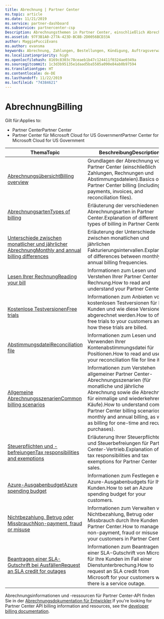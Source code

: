 ```yaml
---
title: Abrechnung | Partner Center
ms.topic: article
ms.date: 11/21/2019
ms.service: partner-dashboard
ms.subservice: partnercenter-csp
Description: Abrechnungsthemen in Partner Center, einschließlich Abrechnungsressourcen, Rechnungen und CSP-Abrechnung.
ms.assetid: 97F3B1A0-277A-423D-BC8B-2D0056BCD33A
author: MaggiePucciEvans
ms.author: evansma
keywords: Abrechnung, Zahlungen, Bestellungen, Kündigung, Auftragsverwaltung, Nichtbezahlung, Betrug, Missbrauch, Steuern, Steuerbefreiungen, Kontenabstimmungsdateien, Kontenabstimmungsdatei
ms.localizationpriority: high
ms.openlocfilehash: 8169c8303c78ceaeb1b47c124411f0324ae0349a
ms.sourcegitcommit: 1c3d3b95135e1daad5ba5585a090e84ab0b97594
ms.translationtype: HT
ms.contentlocale: de-DE
ms.lasthandoff: 11/22/2019
ms.locfileid: "74384621"
---
```

# <a name="billing"></a><span data-ttu-id="6f4ac-104">Abrechnung</span><span class="sxs-lookup"><span data-stu-id="6f4ac-104">Billing</span></span>

<span data-ttu-id="6f4ac-105">Gilt für:</span><span class="sxs-lookup"><span data-stu-id="6f4ac-105">Applies to:</span></span>

- <span data-ttu-id="6f4ac-106">Partner Center</span><span class="sxs-lookup"><span data-stu-id="6f4ac-106">Partner Center</span></span>
- <span data-ttu-id="6f4ac-107">Partner Center für Microsoft Cloud for US Government</span><span class="sxs-lookup"><span data-stu-id="6f4ac-107">Partner Center for Microsoft Cloud for US Government</span></span>

| <span data-ttu-id="6f4ac-108">Thema</span><span class="sxs-lookup"><span data-stu-id="6f4ac-108">Topic</span></span> | <span data-ttu-id="6f4ac-109">Beschreibung</span><span class="sxs-lookup"><span data-stu-id="6f4ac-109">Description</span></span> |
| ----- | ----------- |
| [<span data-ttu-id="6f4ac-110">Abrechnungsübersicht</span><span class="sxs-lookup"><span data-stu-id="6f4ac-110">Billing overview</span></span>](billing-basics.md) | <span data-ttu-id="6f4ac-111">Grundlagen der Abrechnung von Partner Center (einschließlich Zahlungen, Rechnungen und Abstimmungsdateien).</span><span class="sxs-lookup"><span data-stu-id="6f4ac-111">Basics of Partner Center billing (including payments, invoices, and reconciliation files).</span></span> |
| [<span data-ttu-id="6f4ac-112">Abrechnungsarten</span><span class="sxs-lookup"><span data-stu-id="6f4ac-112">Types of billing</span></span>](billing-different-types.md) | <span data-ttu-id="6f4ac-113">Erläuterung der verschiedenen Abrechnungsarten in Partner Center.</span><span class="sxs-lookup"><span data-stu-id="6f4ac-113">Explanation of different types of billing in Partner Center.</span></span> |
| [<span data-ttu-id="6f4ac-114">Unterschiede zwischen monatlicher und jährlicher Abrechnung</span><span class="sxs-lookup"><span data-stu-id="6f4ac-114">Monthly and annual billing differences</span></span>](billing-annual-monthly.md) | <span data-ttu-id="6f4ac-115">Erläuterung der Unterschiede zwischen monatlichen und jährlichen Fakturierungsintervallen.</span><span class="sxs-lookup"><span data-stu-id="6f4ac-115">Explanation of differences between monthly and annual billing frequencies.</span></span> |
| [<span data-ttu-id="6f4ac-116">Lesen Ihrer Rechnung</span><span class="sxs-lookup"><span data-stu-id="6f4ac-116">Reading your bill</span></span>](read-your-bill.md) | <span data-ttu-id="6f4ac-117">Informationen zum Lesen und Verstehen Ihrer Partner Center-Rechnung.</span><span class="sxs-lookup"><span data-stu-id="6f4ac-117">How to read and understand your Partner Center bill.</span></span> |
| [<span data-ttu-id="6f4ac-118">Kostenlose Testversionen</span><span class="sxs-lookup"><span data-stu-id="6f4ac-118">Free trials</span></span>](offer-your-customers-trials-of-microsoft-products.md) | <span data-ttu-id="6f4ac-119">Informationen zum Anbieten von kostenlosen Testversionen für Ihre Kunden und wie diese Versionen abgerechnet werden.</span><span class="sxs-lookup"><span data-stu-id="6f4ac-119">How to offer free trials to your customers and how these trials are billed.</span></span> |
| [<span data-ttu-id="6f4ac-120">Abstimmungsdatei</span><span class="sxs-lookup"><span data-stu-id="6f4ac-120">Reconciliation file</span></span>](use-the-reconciliation-files.md) | <span data-ttu-id="6f4ac-121">Informationen zum Lesen und Verwenden Ihrer Kontenabstimmungsdatei für Positionen.</span><span class="sxs-lookup"><span data-stu-id="6f4ac-121">How to read and use your reconciliation file for line items.</span></span> |
| [<span data-ttu-id="6f4ac-122">Allgemeine Abrechnungsszenarien</span><span class="sxs-lookup"><span data-stu-id="6f4ac-122">Common billing scenarios</span></span>](common-billing-scenarios.md) | <span data-ttu-id="6f4ac-123">Informationen zum Verstehen allgemeiner Partner Center-Abrechnungsszenarien (für monatliche und jährliche Abrechnung sowie die Abrechnung für einmalige und wiederkehrende Käufe).</span><span class="sxs-lookup"><span data-stu-id="6f4ac-123">How to understand common Partner Center billing scenarios (for monthly and annual billing, as well as billing for one-time and recurring purchases).</span></span> |
| [<span data-ttu-id="6f4ac-124">Steuerpflichten und -befreiungen</span><span class="sxs-lookup"><span data-stu-id="6f4ac-124">Tax responsibilities and exemptions</span></span>](tax-and-tax-exemptions.md) | <span data-ttu-id="6f4ac-125">Erläuterung Ihrer Steuerpflichten und Steuerbefreiungen für Partner Center-Vertrieb.</span><span class="sxs-lookup"><span data-stu-id="6f4ac-125">Explanation of your tax responsibilities and tax exemptions for Partner Center sales.</span></span> |
| [<span data-ttu-id="6f4ac-126">Azure-Ausgabenbudget</span><span class="sxs-lookup"><span data-stu-id="6f4ac-126">Azure spending budget</span></span>](set-an-azure-spending-budget-for-your-customers.md) | <span data-ttu-id="6f4ac-127">Informationen zum Festlegen eines Azure-Ausgabenbudgets für Ihre Kunden.</span><span class="sxs-lookup"><span data-stu-id="6f4ac-127">How to set an Azure spending budget for your customers.</span></span> |
| [<span data-ttu-id="6f4ac-128">Nichtbezahlung, Betrug oder Missbrauch</span><span class="sxs-lookup"><span data-stu-id="6f4ac-128">Non-payment, fraud or misuse</span></span>](non-payment--fraud--or-misuse.md) | <span data-ttu-id="6f4ac-129">Informationen zum Verwalten von Nichtbezahlung, Betrug oder Missbrauch durch Ihre Kunden in Partner Center.</span><span class="sxs-lookup"><span data-stu-id="6f4ac-129">How to manage non-payment, fraud or misuse by your customers in Partner Center.</span></span> |
| [<span data-ttu-id="6f4ac-130">Beantragen einer SLA-Gutschrift bei Ausfällen</span><span class="sxs-lookup"><span data-stu-id="6f4ac-130">Request an SLA credit for outages</span></span>](request-credit.md) | <span data-ttu-id="6f4ac-131">Informationen zum Beantragen einer SLA-Gutschrift von Microsoft für Ihre Kunden im Fall einer Dienstunterbrechung.</span><span class="sxs-lookup"><span data-stu-id="6f4ac-131">How to request an SLA credit from Microsoft for your customers when there is a service outage.</span></span> |

<span data-ttu-id="6f4ac-132">Abrechnungsinformationen und -ressourcen für Partner Center-API finden Sie in der [Abrechnungsdokumentation für Entwickler](https://docs.microsoft.com/partner-center/develop/manage-billing).</span><span class="sxs-lookup"><span data-stu-id="6f4ac-132">If you're looking for Partner Center API billing information and resources, see the [developer billing documentation](https://docs.microsoft.com/partner-center/develop/manage-billing).</span></span>
